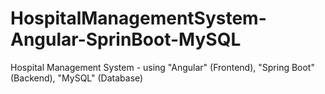 # HospitalManagementSystem-Angular-SprinBoot-MySQL
Hospital Management System - using "Angular" (Frontend), "Spring Boot" (Backend), "MySQL" (Database)
